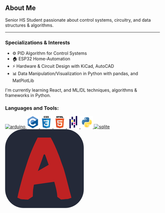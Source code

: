 
<h2 align="left"><b>About Me</b></h2>
<p align="left">Senior HS Student passionate about control systems, circuitry, and data structures & algorithms.</p>
<hr>

<h3 align="left"><b>Specializations & Interests</b></h3>
<ul>
  <li>&#9881; PID Algorithm for Control Systems</li>
  <li>&#127968  ESP32 Home-Automation</li>
  <li>&#9889;  Hardware & Circuit Design with KiCad, AutoCAD</li>
  <li>&#128202  Data Manipulation/Visualization in Python with pandas, and MatPlotLib</li>
</ul>






<p>I'm currently learning React, and ML/DL techniques, algorithms & frameworks in Python.</p>



<h3 align="left">Languages and Tools:</h3>
<p align="left"> <a href="https://www.arduino.cc/" target="_blank" rel="noreferrer"> <img src="https://cdn.worldvectorlogo.com/logos/arduino-1.svg" alt="arduino" width="40" height="40"/> </a> <a href="https://www.cprogramming.com/" target="_blank" rel="noreferrer"> <img src="https://raw.githubusercontent.com/devicons/devicon/master/icons/c/c-original.svg" alt="c" width="40" height="40"/> </a> <a href="https://www.w3schools.com/css/" target="_blank" rel="noreferrer"> <img src="https://raw.githubusercontent.com/devicons/devicon/master/icons/css3/css3-original-wordmark.svg" alt="css3" width="40" height="40"/> </a> <a href="https://www.w3.org/html/" target="_blank" rel="noreferrer"> <img src="https://raw.githubusercontent.com/devicons/devicon/master/icons/html5/html5-original-wordmark.svg" alt="html5" width="40" height="40"/> </a> <a href="https://pandas.pydata.org/" target="_blank" rel="noreferrer"> <img src="https://raw.githubusercontent.com/devicons/devicon/2ae2a900d2f041da66e950e4d48052658d850630/icons/pandas/pandas-original.svg" alt="pandas" width="40" height="40"/> </a> <a href="https://www.python.org" target="_blank" rel="noreferrer"> <img src="https://raw.githubusercontent.com/devicons/devicon/master/icons/python/python-original.svg" alt="python" width="40" height="40"/> </a> <a href="https://www.sqlite.org/" target="_blank" rel="noreferrer"> <img src="https://www.vectorlogo.zone/logos/sqlite/sqlite-icon.svg" alt="sqlite" width="40" height="40"/> </a> <svg xmlns="http://www.w3.org/2000/svg" width="256" height="256" fill="none" viewBox="0 0 256 256"><rect width="256" height="256" fill="#242938" rx="60"/><path fill="#BF2223" d="M105.96 27.0236L148.381 27C157.992 43.9228 166.095 61.758 173.005 80.0567C175.769 86.8552 178.562 93.6537 180.804 100.666C184.16 110.937 188.391 120.87 191.6 131.2C197.904 152.942 203.474 174.913 209.073 196.861C211.161 205.602 214.052 214.1 215.934 222.893C212.966 223.9 209.983 224.872 207.021 225.909C203.693 227.013 200.16 226.902 196.712 227.211C191.776 227.712 186.819 228.035 181.876 228.477L169.973 219.913C169.43 215.961 169.515 211.922 168.802 207.986C166.779 195.367 163.605 182.977 159.995 170.756L93.8099 180.343C93.3162 183.117 92.8015 185.898 92.3008 188.679C90.0867 198.538 90.6437 208.751 90.0514 218.794L74.933 228.529C73.9599 229.308 72.6906 228.881 71.5835 228.867C67.8463 228.477 64.0878 228.492 60.3647 228.021C56.571 227.528 52.5093 228.234 48.9624 226.439C45.9938 224.997 42.9334 223.761 40 222.238C43.3777 205.484 47.8695 188.996 52.2484 172.5C57.6569 151.92 64.1302 131.664 70.7938 111.497C80.13 82.3451 91.9906 54.0768 105.96 27.0223V27.0236ZM124.343 86.4214C118.836 103.094 112.461 119.428 106.566 135.954L141.767 115.72C138.34 105.75 134.885 95.7952 131.26 85.9063C130.57 84.2361 129.878 82.0803 127.974 81.6094C125.711 81.889 125.048 84.5452 124.343 86.4214V86.4214Z"/></svg> </p>


